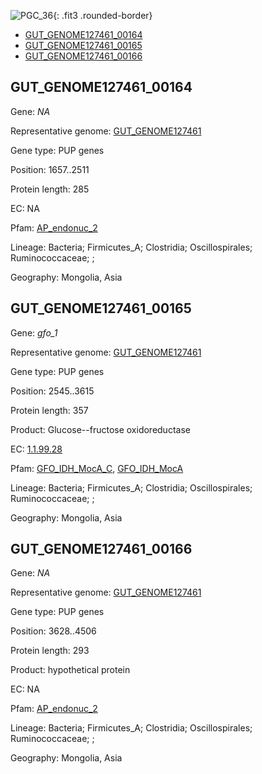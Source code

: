 ![PGC_36](../static/images/Clusters_figure/PGC_36.jpg){: .fit3 .rounded-border}

<ul id="myTab" class="nav nav-tabs">
  <li class="active">
        <a href="#tab1" data-toggle="tab">GUT_GENOME127461_00164</a>
  </li>
<li><a href="#tab2" data-toggle="tab">GUT_GENOME127461_00165</a></li>
<li><a href="#tab3" data-toggle="tab">GUT_GENOME127461_00166</a></li>
</ul>

<div id="myTabContent" class="tab-content">
  <div class="tab-pane fade in active" id="tab1">

<h2 id="GUT_GENOME127461_00164">GUT_GENOME127461_00164</h2>
<p>Gene: <em>NA</em>
<p>Representative genome: <a href="https://www.ebi.ac.uk/metagenomics/genomes/MGYG-HGUT-02089">GUT_GENOME127461</a></p>
<p>Gene type: PUP genes</p>
<p>Position: 1657..2511</p>
<p>Protein length: 285</p>
<p>EC: NA</p>
<p>Pfam: <a href="http://pfam.xfam.org/family/AP_endonuc_2">AP_endonuc_2</a></p>

<p>Lineage: Bacteria; Firmicutes_A; Clostridia; Oscillospirales; Ruminococcaceae; ; </p>
<p>Geography: Mongolia, Asia</p>
  </div>

  <div class="tab-pane fade" id="tab2">

<h2 id="GUT_GENOME127461_00165">GUT_GENOME127461_00165</h2>
<p>Gene: <em>gfo_1</em></p>
<p>Representative genome: <a href="https://www.ebi.ac.uk/metagenomics/genomes/MGYG-HGUT-02089">GUT_GENOME127461</a></p>
<p>Gene type: PUP genes</p>
<p>Position: 2545..3615</p>
<p>Protein length: 357</p>
<p>Product: Glucose--fructose oxidoreductase</p>
<p>EC: <a href="https://www.brenda-enzymes.org/enzyme.php?ecno=1.1.99.28">1.1.99.28</a></p>
<p>Pfam: <a href="http://pfam.xfam.org/family/GFO_IDH_MocA_C">GFO_IDH_MocA_C</a>, <a href="http://pfam.xfam.org/family/GFO_IDH_MocA">GFO_IDH_MocA</a></p>
<p>Lineage: Bacteria; Firmicutes_A; Clostridia; Oscillospirales; Ruminococcaceae; ; </p>
<p>Geography: Mongolia, Asia</p>

  </div>
  <div class="tab-pane fade" id="tab3">

<h2 id="GUT_GENOME127461_00166">GUT_GENOME127461_00166</h2>
<p>Gene: <em>NA</em></p>
<p>Representative genome: <a href="https://www.ebi.ac.uk/metagenomics/genomes/MGYG-HGUT-02089">GUT_GENOME127461</a></p>
<p>Gene type: PUP genes</p>
<p>Position: 3628..4506</p>
<p>Protein length: 293</p>
<p>Product: hypothetical protein</p>
<p>EC: NA</p>
<p>Pfam: <a href="http://pfam.xfam.org/family/AP_endonuc_2">AP_endonuc_2</a></p>

<p>Lineage: Bacteria; Firmicutes_A; Clostridia; Oscillospirales; Ruminococcaceae; ; </p>
<p>Geography: Mongolia, Asia</p>

  </div>
</div>
